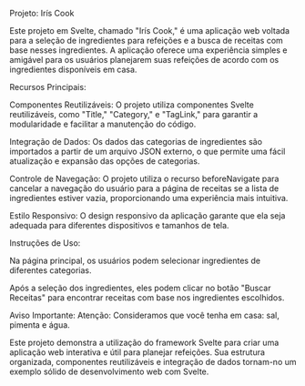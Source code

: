 Projeto: Irís Cook

Este projeto em Svelte, chamado "Irís Cook," é uma aplicação web voltada para a seleção de ingredientes para refeições e a busca de receitas com base nesses ingredientes. A aplicação oferece uma experiência simples e amigável para os usuários planejarem suas refeições de acordo com os ingredientes disponíveis em casa.

Recursos Principais:

Componentes Reutilizáveis: O projeto utiliza componentes Svelte reutilizáveis, como "Title," "Category," e "TagLink," para garantir a modularidade e facilitar a manutenção do código.

Integração de Dados: Os dados das categorias de ingredientes são importados a partir de um arquivo JSON externo, o que permite uma fácil atualização e expansão das opções de categorias.

Controle de Navegação: O projeto utiliza o recurso beforeNavigate para cancelar a navegação do usuário para a página de receitas se a lista de ingredientes estiver vazia, proporcionando uma experiência mais intuitiva.

Estilo Responsivo: O design responsivo da aplicação garante que ela seja adequada para diferentes dispositivos e tamanhos de tela.

Instruções de Uso:

Na página principal, os usuários podem selecionar ingredientes de diferentes categorias.

Após a seleção dos ingredientes, eles podem clicar no botão "Buscar Receitas" para encontrar receitas com base nos ingredientes escolhidos.

Aviso Importante:
Atenção: Consideramos que você tenha em casa: sal, pimenta e água.

Este projeto demonstra a utilização do framework Svelte para criar uma aplicação web interativa e útil para planejar refeições. Sua estrutura organizada, componentes reutilizáveis e integração de dados tornam-no um exemplo sólido de desenvolvimento web com Svelte.

